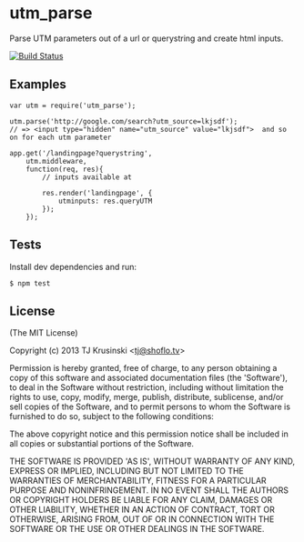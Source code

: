 # utm_parse

Parse UTM parameters out of a url or querystring and create html inputs.

[![Build Status](https://travis-ci.org/TJkrusinski/parse_utm.png?branch=master)](https://travis-ci.org/TJkrusinski/parse_utm)

## Examples

```
var utm = require('utm_parse');

utm.parse('http://google.com/search?utm_source=lkjsdf');
// => <input type="hidden" name="utm_source" value="lkjsdf">  and so on for each utm parameter

app.get('/landingpage?querystring',
	utm.middleware,
	function(req, res){
		// inputs available at 

		res.render('landingpage', {
			utminputs: res.queryUTM
		});
	});

```

## Tests

Install dev dependencies and run:

`$ npm test`

## License

(The MIT License)

Copyright (c) 2013 TJ Krusinski &lt;tj@shoflo.tv&gt;

Permission is hereby granted, free of charge, to any person obtaining
a copy of this software and associated documentation files (the
'Software'), to deal in the Software without restriction, including
without limitation the rights to use, copy, modify, merge, publish,
distribute, sublicense, and/or sell copies of the Software, and to
permit persons to whom the Software is furnished to do so, subject to
the following conditions:

The above copyright notice and this permission notice shall be
included in all copies or substantial portions of the Software.

THE SOFTWARE IS PROVIDED 'AS IS', WITHOUT WARRANTY OF ANY KIND,
EXPRESS OR IMPLIED, INCLUDING BUT NOT LIMITED TO THE WARRANTIES OF
MERCHANTABILITY, FITNESS FOR A PARTICULAR PURPOSE AND NONINFRINGEMENT.
IN NO EVENT SHALL THE AUTHORS OR COPYRIGHT HOLDERS BE LIABLE FOR ANY
CLAIM, DAMAGES OR OTHER LIABILITY, WHETHER IN AN ACTION OF CONTRACT,
TORT OR OTHERWISE, ARISING FROM, OUT OF OR IN CONNECTION WITH THE
SOFTWARE OR THE USE OR OTHER DEALINGS IN THE SOFTWARE.
